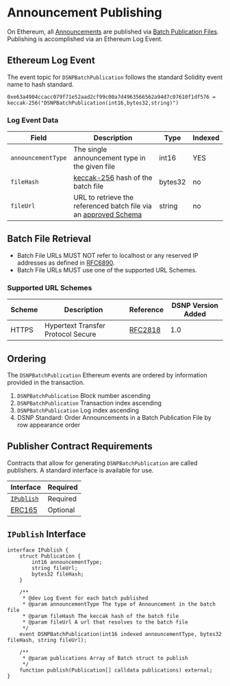 # Announcement Publishing

On Ethereum, all [Announcements](../DSNP/Announcements.md) are published via [Batch Publication Files](../DSNP/BatchPublications.md).
Publishing is accomplished via an Ethereum Log Event.

## Ethereum Log Event

The event topic for `DSNPBatchPublication` follows the standard Solidity event name to hash standard.
```
0xe63a4904ccacc079f71e52aad2cf99c00a7d4963566562a94d7c07610f1df576 = keccak-256("DSNPBatchPublication(int16,bytes32,string)")
```

### Log Event Data

| Field | Description | Type | Indexed |
| ------------- |------------- | ---- | --- |
| `announcementType` | The single announcement type in the given file | int16 | YES
| `fileHash` | [keccak-256](https://keccak.team/files/Keccak-submission-3.pdf) hash of the batch file | bytes32 | no
| `fileUrl` | URL to retrieve the referenced batch file via an [approved Schema](#batch-file-retrieval) | string | no

## Batch File Retrieval

- Batch File URLs MUST NOT refer to localhost or any reserved IP addresses as defined in [RFC6890](https://datatracker.ietf.org/doc/html/rfc6890).
- Batch File URLs MUST use one of the supported URL Schemes.

### Supported URL Schemes

| Scheme | Description | Reference | DSNP Version Added |
| ------ |------------ | --------- | ------------------ |
| HTTPS | Hypertext Transfer Protocol Secure | [RFC2818](https://datatracker.ietf.org/doc/html/rfc2818) | 1.0 |

## Ordering

The `DSNPBatchPublication` Ethereum events are ordered by information provided in the transaction.

1. `DSNPBatchPublication` Block number ascending
2. `DSNPBatchPublication` Transaction index ascending
3. `DSNPBatchPublication` Log index ascending
4. DSNP Standard: Order Announcements in a Batch Publication File by row appearance order

## Publisher Contract Requirements

Contracts that allow for generating `DSNPBatchPublication` are called publishers.
A standard interface is available for use.

| Interface | Required |
|-----------|----------|
| [`IPublish`](#ipublish-interface) | Required |
| [ERC165](https://eips.ethereum.org/EIPS/eip-165) | Optional |

## `IPublish` Interface

```solidity
interface IPublish {
    struct Publication {
        int16 announcementType;
        string fileUrl;
        bytes32 fileHash;
    }

    /**
     * @dev Log Event for each batch published
     * @param announcementType The type of Announcement in the batch file
     * @param fileHash The keccak hash of the batch file
     * @param fileUrl A url that resolves to the batch file
     */
    event DSNPBatchPublication(int16 indexed announcementType, bytes32 fileHash, string fileUrl);

    /**
     * @param publications Array of Batch struct to publish
     */
    function publish(Publication[] calldata publications) external;
}
```
